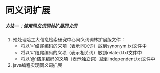 # 同义词扩展
##### 方法一：使用同义词词林扩展同义词
1. 预处理哈工大信息检索研究中心同义词词林扩展版文件：
	- 将以'='结尾编码的义项（表示同义词）放到synonym.txt文件中
    - 将以'#'结尾编码的义项（表示相关词）放到related.txt文件中
    - 将以'@'结尾编码的义项（表示独立词）放到independent.txt文件中
2. java编程实现同义词扩展